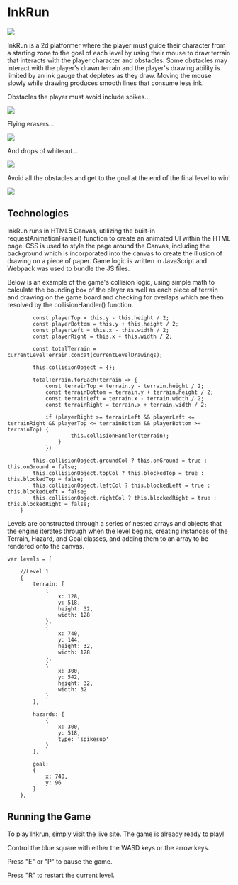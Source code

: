 # InkRun

<img src="https://i.imgur.com/fdLeoxp.png">

InkRun is a 2d platformer where the player must guide their character from a starting zone to the goal of each level by using their mouse to draw terrain that interacts with the player character and obstacles. Some obstacles may interact with the player's drawn terrain and the player's drawing ability is limited by an ink gauge that depletes as they draw. Moving the mouse slowly while drawing produces smooth lines that consume less ink.

Obstacles the player must avoid include spikes...

<img src="https://i.imgur.com/O5ZMYXE.png">

Flying erasers...

<img src="https://i.imgur.com/cQBEY3F.png">

And drops of whiteout...

<img src="https://i.imgur.com/CYriOaN.png">

Avoid all the obstacles and get to the goal at the end of the final level to win!

<img src="https://i.imgur.com/E1jZWEr.png">


## Technologies

InkRun runs in HTML5 Canvas, utilizing the built-in requestAnimationFrame() function to create an animated UI within the HTML page. CSS is used to style the page around the Canvas, including the background which is incorporated into the canvas to create the illusion of drawing on a piece of paper. Game logic is written in JavaScript and Webpack was used to bundle the JS files.

Below is an example of the game's collision logic, using simple math to calculate the bounding box of the player as well as each piece of terrain and drawing on the game board and checking for overlaps which are then resolved by the collisionHandler() function.
````collisionCheck(currentLevelTerrain, currentLevelDrawings) {
        const playerTop = this.y - this.height / 2;
        const playerBottom = this.y + this.height / 2;
        const playerLeft = this.x - this.width / 2;
        const playerRight = this.x + this.width / 2;
        
        const totalTerrain = currentLevelTerrain.concat(currentLevelDrawings);

        this.collisionObject = {};

        totalTerrain.forEach(terrain => {
            const terrainTop = terrain.y - terrain.height / 2;
            const terrainBottom = terrain.y + terrain.height / 2;
            const terrainLeft = terrain.x - terrain.width / 2;
            const terrainRight = terrain.x + terrain.width / 2;
            
            if (playerRight >= terrainLeft && playerLeft <= terrainRight && playerTop <= terrainBottom && playerBottom >= terrainTop) {
                    this.collisionHandler(terrain);
                }
            })

        this.collisionObject.groundCol ? this.onGround = true : this.onGround = false;
        this.collisionObject.topCol ? this.blockedTop = true : this.blockedTop = false;
        this.collisionObject.leftCol ? this.blockedLeft = true : this.blockedLeft = false;
        this.collisionObject.rightCol ? this.blockedRight = true : this.blockedRight = false;
    }
````

Levels are constructed through a series of nested arrays and objects that the engine iterates through when the level begins, creating instances of the Terrain, Hazard, and Goal classes, and adding them to an array to be rendered onto the canvas.
````
var levels = [

    //Level 1
    {
        terrain: [
            {
                x: 128,
                y: 518,
                height: 32,
                width: 128
            },
            {
                x: 740,
                y: 144,
                height: 32,
                width: 128
            },
            {
                x: 300,
                y: 542,
                height: 32,
                width: 32
            }
        ],
        
        hazards: [
            {
                x: 300,
                y: 518,
                type: 'spikesup'
            }
        ],
        
        goal:
        {
            x: 740,
            y: 96
        }
    },
````

## Running the Game

To play Inkrun, simply visit the [live site](http://ntomsho.github.io/InkRun). The game is already ready to play!

Control the blue square with either the WASD keys or the arrow keys.

Press "E" or "P" to pause the game.

Press "R" to restart the current level.
